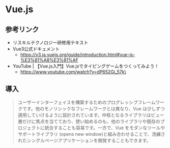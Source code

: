 # Vue.js

## 参考リンク
- リスキルテクノロジー研修用テキスト
- Vue3公式ドキュメント
  - https://v3.ja.vuejs.org/guide/introduction.html#vue-js-%E3%81%A8%E3%81%AF
- YouTube | 【Vue.js入門】Vue.jsでタイピングゲームをつくってみよう！
  - https://www.youtube.com/watch?v=dP652Gi_57k\
 
## 導入
>ユーザーインターフェイスを構築するためのプログレッシブフレームワークです。他のモノリシックなフレームワークとは異なり、Vue は少しずつ適用していけるように設計されています。中核となるライブラリはビュー層だけに焦点を当てており、使い始めるのも、他のライブラリや既存のプロジェクトに統合することも容易です。一方で、Vue をモダンなツールやサポートライブラリ (opens new window)と組み合わせることで、洗練されたシングルページアプリケーションを開発することもできます。
